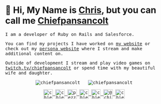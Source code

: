 # 👋 Hi, My Name is [Chris](https://chris-pezza.com), but you can call me [Chiefpansancolt](http://chiefpansancolt.live)

<samp>
I am a developer of Ruby on Rails and Salesforce. 

You can find my projects I have worked on [my website](https://chris-pezza.com) or check out my [persona website](https://chiefpansancolt.live) where I stream and make additional content on.

Outside of development I stream and play video games on [twitch.tv/chiefpansancolt](https://twitch.tv/chiefpansancolt) or spend time with my beautiful wife and daughter.
</samp>

<p align="center">
  <img align="center" src="https://github-readme-stats.chiefpansancolt.vercel.app/api/top-langs/?username=chiefpansancolt&layout=compact&hide=html" alt="chiefpansancolt" />
  &nbsp;
  <img align="center" src="https://github-readme-stats.chiefpansancolt.vercel.app/api?username=chiefpansancolt&show_icons=true" alt="chiefpansancolt" />
</p>


<p align="center">
  <a href="https://dev.to/chiefpansancolt" target="blank">
    <img align="center" src="https://cdn.jsdelivr.net/npm/simple-icons@3.0.1/icons/dev-dot-to.svg" alt="chiefpansancolt" height="30" width="30" />
  </a>
  <a href="https://twitter.com/chiefpansancolt" target="blank">
    <img align="center" src="https://cdn.jsdelivr.net/npm/simple-icons@3.0.1/icons/twitter.svg" alt="chiefpansancolt" height="30" width="30" />
  </a>
  <a href="https://linkedin.com/in/pezzachristopher" target="blank">
    <img align="center" src="https://cdn.jsdelivr.net/npm/simple-icons@3.0.1/icons/linkedin.svg" alt="pezzachristopher" height="30" width="30" />
  </a>
  <a href="https://fb.com/chiefpansancolt" target="blank">
    <img align="center" src="https://cdn.jsdelivr.net/npm/simple-icons@3.0.1/icons/facebook.svg" alt="chiefpansancolt" height="30" width="30" />
  </a>
  <a href="https://instagram.com/chiefpansancolt" target="blank">
    <img align="center" src="https://cdn.jsdelivr.net/npm/simple-icons@3.0.1/icons/instagram.svg" alt="chiefpansancolt" height="30" width="30" />
  </a>
  <a href="https://medium.com/@chiefpansancolt" target="blank">
    <img align="center" src="https://cdn.jsdelivr.net/npm/simple-icons@3.0.1/icons/medium.svg" alt="@chiefpansancolt" height="30" width="30" />
  </a>
  <a href="https://www.youtube.com/channel/UCDiSj1nIsOnMHo3IASiN-3w" target="blank">
    <img align="center" src="https://cdn.jsdelivr.net/npm/simple-icons@3.0.1/icons/youtube.svg" alt="chiefpansancolt" height="30" width="30" />
  </a>
</p>
